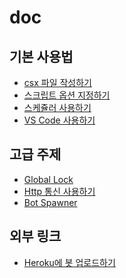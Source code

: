 doc
====

기본 사용법
----
* [csx 파일 작성하기](csx_basic.md)
* [스크립트 옵션 지정하기](script_option.md)
* [스케쥴러 사용하기](Scheduler.md)
* [VS Code 사용하기](vscode.md)

고급 주제
----
* [Global Lock](adv/global_lock.md)
* [Http 통신 사용하기](adv/http.md)
* [Bot Spawner](adv/spawner.md)

외부 링크
----
* [Heroku에 봇 업로드하기](https://github.com/pjc0247/slacker_buildpack/tree/master/doc)

